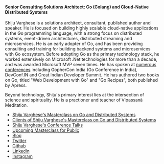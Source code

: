 #### Senior Consulting Solutions Architect: Go (Golang) and Cloud-Native Distributed Systems
Shiju Varghese is a solutions architect, consultant, published author and speaker. He is focused on building highly scalable cloud-native applications in the Go programming language, with a strong focus on distributed systems, event-driven architectures, distributed streaming and microservices. He is an early adopter of Go, and has been providing consulting and training for building backend systems and microservices with Go ecosystem. Before adopting Go as the primary technology stack, he worked extensively on Microsoft .Net technologies for more than a decade, and was awarded Microsoft MVP seven times. He has spoken at [numerous conferences](https://github.com/shijuvar/gopher/blob/master/conferences.md) including GopherCon India (Go Conference in India), DevConf.IN and Great Indian Developer Summit. He has authored two books on Go, titled "Web Development with Go" and "Go Recipes", both published by Apress.

Beyond technology, Shiju's primary interest lies at the intersection of science and spirituality. He is a practioner and teacher of Vipassanā Meditation.

* [Shiju Varghese's Masterclass on Go and Distributed Systems](https://github.com/shijuvar/gopher/blob/master/golang-training.md)
* [Clients of Shiju Varghese's Masterclass on Go and Distributed Systems](https://github.com/shijuvar/gopher/blob/master/golang-clients.md)
* [Shiju Varghese's Conference Talks](https://github.com/shijuvar/gopher/blob/master/conferences.md)
* [Upcoming Masterclass for Public](https://github.com/shijuvar/gopher/blob/master/active_masterclass.md)
* [Blog](https://medium.com/@shijuvar)
* [Twitter](https://twitter.com/shijucv)
* [Github](https://github.com/shijuvar)
* [LinkedIn](https://linkedin.com/in/shijuvar)
* [Instagram](https://www.instagram.com/shijuvar/)
